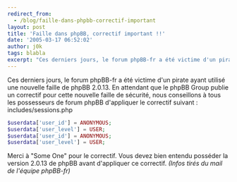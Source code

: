 ```yaml
---
redirect_from:
  - /blog/faille-dans-phpbb-correctif-important
layout: post
title: 'Faille dans phpBB, correctif important !!'
date: '2005-03-17 06:52:02'
author: j0k
tags: blabla
excerpt: "Ces derniers jours, le forum phpBB-fr a été victime d'un pirate ayant utilisé une nouvelle faille de phpBB 2.0.13.     \nEn attendant que le phpBB Group publie un correctif pour cette nouvelle faille de sécurité, nous conseillons à tous les possesseurs de forum phpBB d'appliquer le correctif suivant :   )"
---
```


Ces derniers jours, le forum phpBB-fr a été victime d'un pirate ayant utilisé une nouvelle faille de phpBB 2.0.13.
En attendant que le phpBB Group publie un correctif pour cette nouvelle faille de sécurité, nous conseillons à tous les possesseurs de forum phpBB d'appliquer le correctif suivant :      includes/sessions.php

```php
$userdata['user_id'] = ANONYMOUS;
$userdata['user_level'] = USER;
$userdata['user_id'] = ANONYMOUS;
$userdata['user_level'] = USER;
```

Merci à "Some One" pour le correctif.   Vous devez bien entendu posséder la version 2.0.13 de phpBB avant d'appliquer ce correctif.   *(Infos tirés du mail de l'équipe phpBB-fr)*

